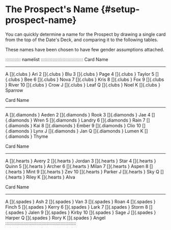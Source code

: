 # The Prospect's Name {#setup-prospect-name}

You can quickly determine a name for the Prospect by drawing a single card from the
top of the Date's Deck, and comparing it to the following tables.

These names have been chosen to have few gender assumptions attached.

:::::::::::: namelist :::::::::::::::::::::::::::::::::
 Card             Name
------            ---------------
A []{.clubs     } Ari
2 []{.clubs     } Blu
3 []{.clubs     } Page
4 []{.clubs     } Taylor
5 []{.clubs     } Bee
6 []{.clubs     } Nova
7 []{.clubs     } Kris
8 []{.clubs     } Fox
9 []{.clubs     } River
10 []{.clubs    } Crow
J []{.clubs     } Leaf
Q []{.clubs     } Noel
K []{.clubs     } Sparrow

 Card             Name
------            ---------------
A []{.diamonds  } Aeden
2 []{.diamonds  } Rook
3 []{.diamonds  } Jae
4 []{.diamonds  } Wren
5 []{.diamonds  } Landry
6 []{.diamonds  } Rain
7 []{.diamonds  } Kai
8 []{.diamonds  } Ember
9 []{.diamonds  } Clio
10 []{.diamonds } Lynx
J []{.diamonds  } Jan
Q []{.diamonds  } Lumen
K []{.diamonds  } Thyme

 Card             Name
------            ---------------
A []{.hearts    } Avery
2 []{.hearts    } Jordan
3 []{.hearts    } Star
4 []{.hearts    } Quinn
5 []{.hearts    } Archer
6 []{.hearts    } Milan
7 []{.hearts    } Aspen
8 []{.hearts    } Mint
9 []{.hearts    } Zev
10 []{.hearts   } Parker
J []{.hearts    } Sky
Q []{.hearts    } Riley
K []{.hearts    } Alva

 Card             Name
------            ---------------
A []{.spades    } Ash
2 []{.spades    } Van
3 []{.spades    } Roan
4 []{.spades    } Finch
5 []{.spades    } Kerry
6 []{.spades    } Lark
7 []{.spades    } Storm
8 []{.spades    } Jalen
9 []{.spades    } Kirby
10 []{.spades   } Sage
J []{.spades    } Harper
Q []{.spades    } Rory
K []{.spades    } Angel
:::::::::::::::::::::::::::::::::::::::::::::::::::::::
